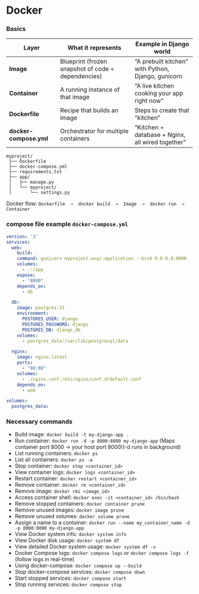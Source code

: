 # Docker 

### Basics 

| Layer                  | What it represents                                 | Example in Django world                            |
| ---------------------- | -------------------------------------------------- | -------------------------------------------------- |
| **Image**              | Blueprint (frozen snapshot of code + dependencies) | “A prebuilt kitchen” with Python, Django, gunicorn |
| **Container**          | A running instance of that image                   | “A live kitchen cooking your app right now”        |
| **Dockerfile**         | Recipe that builds an image                        | Steps to create that “kitchen”                     |
| **docker-compose.yml** | Orchestrator for multiple containers               | “Kitchen + database + Nginx, all wired together”   |


```
myproject/
 ├── Dockerfile
 ├── docker-compose.yml
 ├── requirements.txt
 ├── app/
 │   ├── manage.py
 │   └── myproject/
 │       └── settings.py
```

Docker flow:
`Dockerfile  →  docker build  →  Image  →  docker run  →  Container
`

### compose file example `docker-compose.yml`

```yaml
version: '3'
services:
  web:
    build: .
    command: gunicorn myproject.wsgi:application --bind 0.0.0.0:8000
    volumes:
      - .:/app
    expose:
      - "8000"
    depends_on:
      - db

  db:
    image: postgres:15
    environment:
      POSTGRES_USER: django
      POSTGRES_PASSWORD: django
      POSTGRES_DB: django_db
    volumes:
      - postgres_data:/var/lib/postgresql/data

  nginx:
    image: nginx:latest
    ports:
      - "80:80"
    volumes:
      - ./nginx.conf:/etc/nginx/conf.d/default.conf
    depends_on:
      - web

volumes:
  postgres_data:
```


### Necessary commands

- Build image: `docker build -t my-django-app .`
- Run container: `docker run -d -p 8000:8000 my-django-app` (Maps container port 8000 → your host port 8000)(-d runs in background)
- List running containers: `docker ps`
- List all containers: `docker ps -a`
- Stop container: `docker stop <container_id>`
- View container logs: `docker logs <container_id>`
- Restart container: `docker restart <container_id>`
- Remove container: `docker rm <container_id>`
- Remove image: `docker rmi <image_id>`
- Access container shell: `docker exec -it <container_id> /bin/bash`
- Remove stopped containers: `docker container prune`
- Remove unused images: `docker image prune`
- Remove unused volumes: `docker volume prune`
- Assign a name to a container: `docker run --name my_container_name -d -p 8000:8000 my-django-app`
- View Docker system info: `docker system info`
- View Docker disk usage: `docker system df`
- View detailed Docker system usage: `docker system df -v`
- Docker Compose logs: `docker compose logs` or `docker compose logs -f` (follow logs in real-time)
- Using docker-compose: `docker compose up --build`
- Stop docker-compose services: `docker compose down`
- Start stopped services: `docker compose start`
- Stop running services: `docker compose stop`
